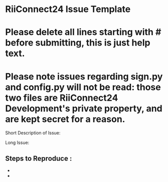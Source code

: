 # RiiConnect24 Issue Template
# Please delete all lines starting with # before submitting, this is just help text.

# Please note issues regarding sign.py and config.py will not be read: those two files are RiiConnect24 Development's private property, and are kept secret for a reason.

Short Description of Issue: 

Long Issue: 

Steps to Reproduce :
- 
- 
-